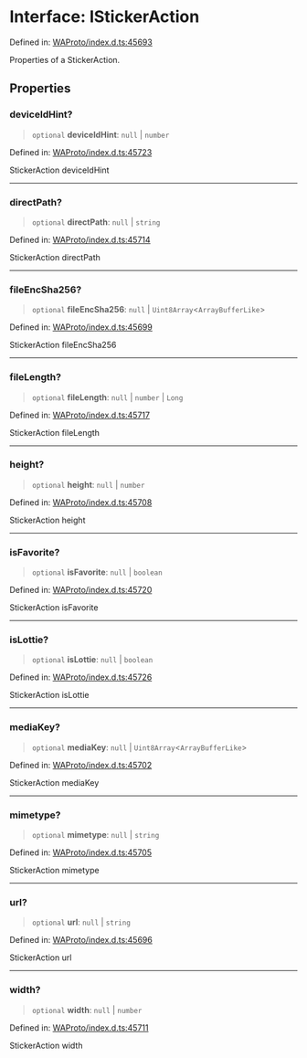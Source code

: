 # Interface: IStickerAction

Defined in: [WAProto/index.d.ts:45693](https://github.com/Fokusdotid/Baileys/blob/6a8e2076fa4119b2d5152250d579a4fbed394533/WAProto/index.d.ts#L45693)

Properties of a StickerAction.

## Properties

### deviceIdHint?

> `optional` **deviceIdHint**: `null` \| `number`

Defined in: [WAProto/index.d.ts:45723](https://github.com/Fokusdotid/Baileys/blob/6a8e2076fa4119b2d5152250d579a4fbed394533/WAProto/index.d.ts#L45723)

StickerAction deviceIdHint

***

### directPath?

> `optional` **directPath**: `null` \| `string`

Defined in: [WAProto/index.d.ts:45714](https://github.com/Fokusdotid/Baileys/blob/6a8e2076fa4119b2d5152250d579a4fbed394533/WAProto/index.d.ts#L45714)

StickerAction directPath

***

### fileEncSha256?

> `optional` **fileEncSha256**: `null` \| `Uint8Array`\<`ArrayBufferLike`\>

Defined in: [WAProto/index.d.ts:45699](https://github.com/Fokusdotid/Baileys/blob/6a8e2076fa4119b2d5152250d579a4fbed394533/WAProto/index.d.ts#L45699)

StickerAction fileEncSha256

***

### fileLength?

> `optional` **fileLength**: `null` \| `number` \| `Long`

Defined in: [WAProto/index.d.ts:45717](https://github.com/Fokusdotid/Baileys/blob/6a8e2076fa4119b2d5152250d579a4fbed394533/WAProto/index.d.ts#L45717)

StickerAction fileLength

***

### height?

> `optional` **height**: `null` \| `number`

Defined in: [WAProto/index.d.ts:45708](https://github.com/Fokusdotid/Baileys/blob/6a8e2076fa4119b2d5152250d579a4fbed394533/WAProto/index.d.ts#L45708)

StickerAction height

***

### isFavorite?

> `optional` **isFavorite**: `null` \| `boolean`

Defined in: [WAProto/index.d.ts:45720](https://github.com/Fokusdotid/Baileys/blob/6a8e2076fa4119b2d5152250d579a4fbed394533/WAProto/index.d.ts#L45720)

StickerAction isFavorite

***

### isLottie?

> `optional` **isLottie**: `null` \| `boolean`

Defined in: [WAProto/index.d.ts:45726](https://github.com/Fokusdotid/Baileys/blob/6a8e2076fa4119b2d5152250d579a4fbed394533/WAProto/index.d.ts#L45726)

StickerAction isLottie

***

### mediaKey?

> `optional` **mediaKey**: `null` \| `Uint8Array`\<`ArrayBufferLike`\>

Defined in: [WAProto/index.d.ts:45702](https://github.com/Fokusdotid/Baileys/blob/6a8e2076fa4119b2d5152250d579a4fbed394533/WAProto/index.d.ts#L45702)

StickerAction mediaKey

***

### mimetype?

> `optional` **mimetype**: `null` \| `string`

Defined in: [WAProto/index.d.ts:45705](https://github.com/Fokusdotid/Baileys/blob/6a8e2076fa4119b2d5152250d579a4fbed394533/WAProto/index.d.ts#L45705)

StickerAction mimetype

***

### url?

> `optional` **url**: `null` \| `string`

Defined in: [WAProto/index.d.ts:45696](https://github.com/Fokusdotid/Baileys/blob/6a8e2076fa4119b2d5152250d579a4fbed394533/WAProto/index.d.ts#L45696)

StickerAction url

***

### width?

> `optional` **width**: `null` \| `number`

Defined in: [WAProto/index.d.ts:45711](https://github.com/Fokusdotid/Baileys/blob/6a8e2076fa4119b2d5152250d579a4fbed394533/WAProto/index.d.ts#L45711)

StickerAction width
